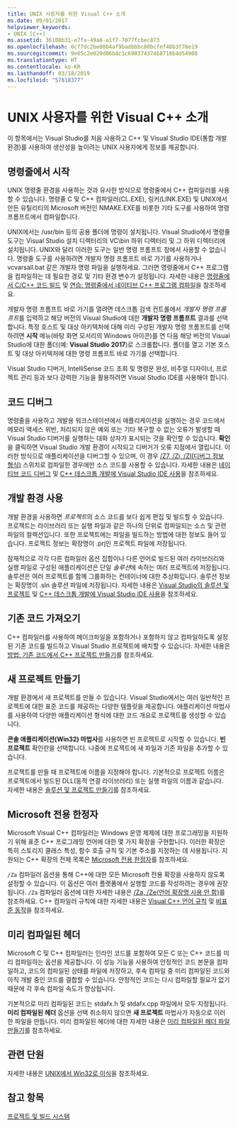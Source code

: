 ```yaml
---
title: UNIX 사용자를 위한 Visual C++ 소개
ms.date: 09/01/2017
helpviewer_keywords:
- UNIX [C++]
ms.assetid: 36108b31-e7fa-49a8-a1f7-7077fcbec873
ms.openlocfilehash: 0cffdc2be00b4af9badbbbc80bcfef48b3f76e19
ms.sourcegitcommit: 9e85c2e029d06b4c1c69837437468718b4d54908
ms.translationtype: HT
ms.contentlocale: ko-KR
ms.lasthandoff: 03/18/2019
ms.locfileid: "57818377"
---
```

# <a name="introduction-to-visual-c-for-unix-users"></a>UNIX 사용자를 위한 Visual C++ 소개

이 항목에서는 Visual Studio를 처음 사용하고 C++ 및 Visual Studio IDE(통합 개발 환경)를 사용하여 생산성을 높이려는 UNIX 사용자에게 정보를 제공합니다.

## <a name="getting-started-on-the-command-line"></a>명령줄에서 시작

UNIX 명령줄 환경을 사용하는 것과 유사한 방식으로 명령줄에서 C++ 컴파일러를 사용할 수 있습니다. 명령줄 C 및 C++ 컴파일러(CL.EXE), 링커(LINK.EXE) 및 UNIX에서 만든 유틸리티의 Microsoft 버전인 NMAKE.EXE를 비롯한 기타 도구를 사용하여 명령 프롬프트에서 컴파일합니다.

UNIX에서는 /usr/bin 등의 공용 폴더에 명령이 설치됩니다. Visual Studio에서 명령줄 도구는 Visual Studio 설치 디렉터리의 VC\bin 하위 디렉터리 및 그 하위 디렉터리에 설치됩니다. UNIX와 달리 이러한 도구는 일반 명령 프롬프트 창에서 사용할 수 없습니다. 명령줄 도구를 사용하려면 개발자 명령 프롬프트 바로 가기를 사용하거나 vcvarsall.bat 같은 개발자 명령 파일을 실행하세요. 그러면 명령줄에서 C++ 프로그램을 컴파일하는 데 필요한 경로 및 기타 환경 변수가 설정됩니다. 자세한 내용은 [명령줄에서 C/C++ 코드 빌드](../build/building-on-the-command-line.md) 및 [연습: 명령줄에서 네이티브 C++ 프로그램 컴파일](../build/walkthrough-compiling-a-native-cpp-program-on-the-command-line.md)을 참조하세요.

개발자 명령 프롬프트 바로 가기를 열려면 데스크톱 검색 컨트롤에서 *개발자 명령 프롬프트*를 입력하고 해당 버전의 Visual Studio에 대한 **개발자 명령 프롬프트** 결과를 선택합니다. 특정 호스트 및 대상 아키텍처에 대해 미리 구성된 개발자 명령 프롬프트를 선택하려면 **시작** 메뉴(바탕 화면 모서리의 Windows 아이콘)를 연 다음 해당 버전의 Visual Studio에 대한 폴더(예: **Visual Studio 2017**)로 스크롤합니다. 폴더를 열고 기본 호스트 및 대상 아키텍처에 대한 명령 프롬프트 바로 가기를 선택합니다.

Visual Studio 디버거, IntelliSense 코드 조회 및 명령문 완성, 비주얼 디자이너, 프로젝트 관리 등과 보다 강력한 기능을 활용하려면 Visual Studio IDE를 사용해야 합니다.

## <a name="debugging-your-code"></a>코드 디버그

명령줄을 사용하고 개발용 워크스테이션에서 애플리케이션을 실행하는 경우 코드에서 메모리 액세스 위반, 처리되지 않은 예외 또는 기타 복구할 수 없는 오류가 발생할 때 Visual Studio 디버거를 실행하는 대화 상자가 표시되는 것을 확인할 수 있습니다. **확인**을 클릭하면 Visual Studio 개발 환경이 시작되고 디버거가 오류 지점에서 열립니다. 이러한 방식으로 애플리케이션을 디버그할 수 있으며, 이 경우 [/Z7, /Zi, /ZI(디버그 정보 형식)](../build/reference/z7-zi-zi-debug-information-format.md) 스위치로 컴파일한 경우에만 소스 코드를 사용할 수 있습니다. 자세한 내용은 [네이티브 코드 디버그](/visualstudio/debugger/debugging-native-code) 및 [C++ 데스크톱 개발에 Visual Studio IDE 사용](../ide/using-the-visual-studio-ide-for-cpp-desktop-development.md)을 참조하세요.

## <a name="using-the-development-environment"></a>개발 환경 사용

개발 환경을 사용하면 *프로젝트*의 소스 코드를 보다 쉽게 편집 및 빌드할 수 있습니다. 프로젝트는 라이브러리 또는 실행 파일과 같은 하나의 단위로 컴파일되는 소스 및 관련 파일의 컬렉션입니다. 또한 프로젝트에는 파일을 빌드하는 방법에 대한 정보도 들어 있습니다. 프로젝트 정보는 확장명이 .prj인 프로젝트 파일에 저장됩니다.

잠재적으로 각각 다른 컴파일러 옵션 집합이나 다른 언어로 빌드된 여러 라이브러리와 실행 파일로 구성된 애플리케이션은 단일 *솔루션*에 속하는 여러 프로젝트에 저장됩니다. 솔루션은 여러 프로젝트를 함께 그룹화하는 컨테이너에 대한 추상화입니다. 솔루션 정보는 확장명이 .sln 솔루션 파일에 저장됩니다. 자세한 내용은 [Visual Studio의 솔루션 및 프로젝트](/visualstudio/ide/solutions-and-projects-in-visual-studio) 및 [C++ 데스크톱 개발에 Visual Studio IDE 사용](../ide/using-the-visual-studio-ide-for-cpp-desktop-development.md)을 참조하세요.

## <a name="importing-your-existing-code"></a>기존 코드 가져오기

C++ 컴파일러를 사용하여 메이크파일을 포함하거나 포함하지 않고 컴파일하도록 설정된 기존 코드를 빌드하고 Visual Studio 프로젝트에 배치할 수 있습니다. 자세한 내용은 [방법: 기존 코드에서 C++ 프로젝트 만들기](../build/how-to-create-a-cpp-project-from-existing-code.md)를 참조하세요.

## <a name="creating-a-new-project"></a>새 프로젝트 만들기

개발 환경에서 새 프로젝트를 만들 수 있습니다. Visual Studio에서는 여러 일반적인 프로젝트에 대한 표준 코드를 제공하는 다양한 템플릿을 제공합니다. 애플리케이션 마법사를 사용하여 다양한 애플리케이션 형식에 대한 코드 개요로 프로젝트를 생성할 수 있습니다.

**콘솔 애플리케이션(Win32) 마법사**를 사용하면 빈 프로젝트로 시작할 수 있습니다. **빈 프로젝트** 확인란을 선택합니다. 나중에 프로젝트에 새 파일과 기존 파일을 추가할 수 있습니다.

프로젝트를 만들 때 프로젝트에 이름을 지정해야 합니다. 기본적으로 프로젝트 이름은 프로젝트에서 빌드된 DLL(동적 연결 라이브러리) 또는 실행 파일의 이름과 같습니다. 자세한 내용은 [솔루션 및 프로젝트 만들기](/visualstudio/ide/creating-solutions-and-projects)를 참조하세요.

## <a name="microsoft-specific-modifiers"></a>Microsoft 전용 한정자

Microsoft Visual C++ 컴파일러는 Windows 운영 체제에 대한 프로그래밍을 지원하기 위해 표준 C++ 프로그래밍 언어에 대한 몇 가지 확장을 구현합니다. 이러한 확장은 특히 스토리지 클래스 특성, 함수 호출 규칙 및 기본 주소를 지정하는 데 사용됩니다. 지원되는 C++ 확장의 전체 목록은 [Microsoft 전용 한정자](../cpp/microsoft-specific-modifiers.md)를 참조하세요.


  `/Za` 컴파일러 옵션을 통해 C++에 대한 모든 Microsoft 전용 확장을 사용하지 않도록 설정할 수 있습니다. 이 옵션은 여러 플랫폼에서 실행할 코드를 작성하려는 경우에 권장됩니다. `/Za` 컴파일러 옵션에 대한 자세한 내용은 [/Za, /Ze(언어 확장명 사용 안 함)](../build/reference/za-ze-disable-language-extensions.md)를 참조하세요. C++ 컴파일러 규칙에 대한 자세한 내용은 [Visual C++ 언어 규칙](../visual-cpp-language-conformance.md) 및 [비표준 동작](../cpp/nonstandard-behavior.md)을 참조하세요.

## <a name="precompiled-headers"></a>미리 컴파일된 헤더

Microsoft C 및 C++ 컴파일러는 인라인 코드를 포함하여 모든 C 또는 C++ 코드를 미리 컴파일하는 옵션을 제공합니다. 이 성능 기능을 사용하여 안정적인 코드 본문을 컴파일하고, 코드의 컴파일된 상태를 파일에 저장하고, 후속 컴파일 중 미리 컴파일된 코드와 아직 개발 중인 코드를 결합할 수 있습니다. 안정적인 코드는 다시 컴파일할 필요가 없기 때문에 각 후속 컴파일 속도가 향상됩니다.

기본적으로 미리 컴파일된 코드는 stdafx.h 및 stdafx.cpp 파일에서 모두 지정됩니다. **미리 컴파일된 헤더** 옵션을 선택 취소하지 않으면 **새 프로젝트** 마법사가 자동으로 이러한 파일을 만듭니다. 미리 컴파일된 헤더에 대한 자세한 내용은 [미리 컴파일된 헤더 파일 만들기](../build/creating-precompiled-header-files.md)를 참조하세요.

## <a name="related-sections"></a>관련 단원

자세한 내용은 [UNIX에서 Win32로 이식](../porting/porting-from-unix-to-win32.md)을 참조하세요.

## <a name="see-also"></a>참고 항목

[프로젝트 및 빌드 시스템](../build/projects-and-build-systems-cpp.md)
